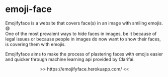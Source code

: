 # emoji-face

Emojifyface is a website that covers face(s) in an image with smiling emojis. :smile: <br/>
One of the most prevalent ways to hide faces in images, be it because of legal issues or because people in images do now want to show their faces, is covering them with emojis.

Emojifyface aims to make the process of plastering faces with emojis easier and quicker through machine learning api provided by Clarifai.

<p align='center' >
>> https://emojifyface.herokuapp.com/ <<
</p>
